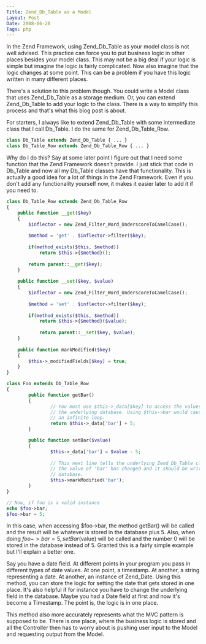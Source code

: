 ```yaml
---
Title: Zend_Db_Table as a Model
Layout: Post
Date: 2008-06-20
Tags: php
---
```


In the Zend Framework, using Zend_Db_Table as your model class is not well advised. This practice can force you to put business logic in other places besides your model class. This may not be a big deal if your logic is simple but imagine the logic is fairly complicated. Now also imagine that the logic changes at some point. This can be a problem if you have this logic written in many different places.

There's a solution to this problem though. You could write a Model class that uses Zend_Db_Table as a storage medium. Or, you can extend Zend_Db_Table to add your logic to the class. There is a way to simplify this process and that's what this blog post is about.

<!--more-->

For starters, I always like to extend Zend_Db_Table with some intermediate class that I call Db_Table. I do the same for Zend_Db_Table_Row.

```php
class Db_Table extends Zend_Db_Table { ... }
class Db_Table_Row extends Zend_Db_Table_Row { ... }
```

Why do I do this? Say at some later point I figure out that I need some function that the Zend Framework doesn't provide. I just stick that code in Db_Table and now all my Db_Table classes have that functionality. This is actually a good idea for a lot of things in the Zend Framework. Even if you don't add any functionality yourself now, it makes it easier later to add it if you need to.

```php
class Db_Table_Row extends Zend_Db_Table_Row
{
	public function __get($key)
	{
		$inflector = new Zend_Filter_Word_UnderscoreToCamelCase();
		
		$method = 'get' . $inflector->filter($key);
		
		if(method_exists($this, $method))
			return $this->{$method}();
		
		return parent::__get($key);
	}
	
	public function __set($key, $value)
	{
		$inflector = new Zend_Filter_Word_UnderscoreToCamelCase();
		
		$method = 'set' . $inflector->filter($key);
		
		if(method_exists($this, $method))
			return $this->{$method}($value);
			
	        return parent::__set($key, $value);
	}
	
	public function markModified($key)
	{
		$this->_modifiedFields[$key] = true;
	}
}

class Foo extends Db_Table_Row
{
        public function getBar()
        {
                // You must use $this->_data[$key] to access the values in
                // the underlying database. Using $this->bar would cause
                // an infinite loop.
                return $this->_data['bar'] + 5;
        }

        public function setBar($value)
        {
                $this->_data['bar'] = $value - 5;
                
                // This next line tells the underlying Zend_Db_Table class that
                // the value of 'bar' has changed and it should be written to the
                // database.
                $this->markModified('bar');
        }
}

// Now, if foo is a valid instance
echo $foo->bar;
$foo->bar = 5;
```

In this case, when accessing $foo->bar, the method getBar() will be called and the result will be whatever is stored in the database plus 5. Also, when doing $foo->bar = 5, setBar($value) will be called and the number 0 will be stored in the database instead of 5. Granted this is a fairly simple example but I'll explain a better one.

Say you have a date field. At different points in your program you pass in different types of date values. At one point, a timestamp. At another, a string representing a date. At another, an instance of Zend_Date. Using this method, you can store the logic for setting the date that gets stored in one place. It's also helpful if for instance you have to change the underlying field in the database. Maybe you had a Date field at first and now it's become a Timestamp. The point is, the logic is in one place.

This method also more accurately represents what the MVC pattern is supposed to be. There is one place, where the business logic is stored and all the Controller then has to worry about is pushing user input to the Model and requesting output from the Model.

